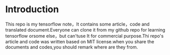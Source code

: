# Introduction
This repo is my tensorflow note，It contains some article，code and translated document.Everyone can clone it from my github repo for learning tensorflow orsome else，but can'tuse It for commercial purpose.Thi repo's article and code was written based on MIT license.when you share the documents and codes,you should remark where are they from.

